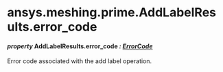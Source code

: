 # ansys.meshing.prime.AddLabelResults.error_code



#### *property* AddLabelResults.error_code *: [ErrorCode](ansys.meshing.prime.ErrorCode.md#ansys.meshing.prime.ErrorCode)*

Error code associated with the add label operation.

<!-- !! processed by numpydoc !! -->
